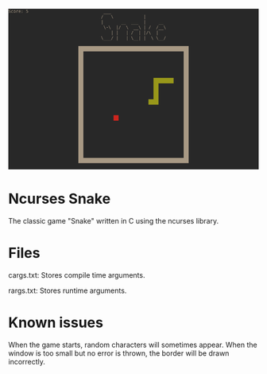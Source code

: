 ![Screenshot](image.png)
# Ncurses Snake

The classic game "Snake" written in C using the ncurses library.


# Files

cargs.txt: Stores compile time arguments.

rargs.txt: Stores runtime arguments.

# Known issues

When the game starts, random characters will sometimes appear.
When the window is too small but no error is thrown, the border will be drawn incorrectly.
